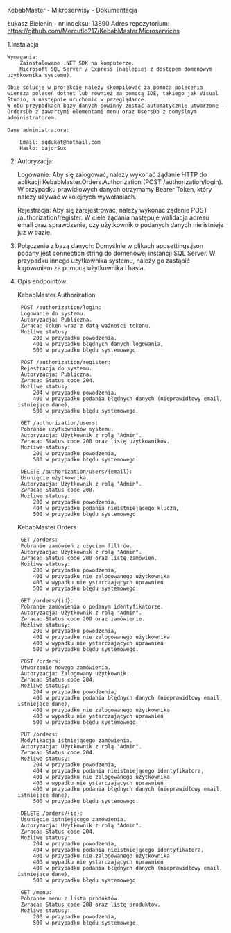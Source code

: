 KebabMaster - Mikroserwisy - Dokumentacja

Łukasz Bielenin - nr indeksu: 13890
Adres repozytorium: https://github.com/Mercutio217/KebabMaster.Microservices

1.Instalacja

    Wymagania:
        Zainstalowane .NET SDK na komputerze.
        Microsoft SQL Server / Express (najlepiej z dostępem domenowym użytkownika systemu).

    Obie solucje w projekcie należy skompilować za pomocą polecenia wiersza poleceń dotnet lub również za pomocą IDE, takiego jak Visual Studio, a następnie uruchomić w przeglądarce.
    W obu przypadkach bazy danych powinny zostać automatycznie utworzone - OrdersDb z zawartymi elementami menu oraz UsersDb z domyślnym administratorem.

    Dane administratora:

        Email: sgdukat@hotmail.com
        Hasło: bajorSux

2. Autoryzacja:

    Logowanie:
        Aby się zalogować, należy wykonać żądanie HTTP do aplikacji KebabMaster.Orders.Authorization (POST /authorization/login).
        W przypadku prawidłowych danych otrzymamy Bearer Token, który należy używać w kolejnych wywołaniach.

    Rejestracja:
        Aby się zarejestrować, należy wykonać żądanie POST /authorization/register.
        W ciele żądania następuje walidacja adresu email oraz sprawdzenie, czy użytkownik o podanych danych nie istnieje już w bazie.

3. Połączenie z bazą danych:
    Domyślnie w plikach appsettings.json podany jest connection string do domenowej instancji SQL Server. W przypadku innego użytkownika systemu, należy go zastąpić logowaniem za pomocą użytkownika i hasła.

4. Opis endpointów:

    KebabMaster.Authorization

        POST /authorization/login:
        Logowanie do systemu.
        Autoryzacja: Publiczna.
        Zwraca: Token wraz z datą ważności tokenu.
        Możliwe statusy:
            200 w przypadku powodzenia,   
            401 w przypadku błędnych danych logowania,
            500 w przypadku błędu systemowego.
    
        POST /authorization/register:
        Rejestracja do systemu.
        Autoryzacja: Publiczna.
        Zwraca: Status code 204.
        Możliwe statusy:
            204 w przypadku powodzenia,
            400 w przypadku podania błędnych danych (nieprawidłowy email, istniejące dane),
            500 w przypadku błędu systemowego.

        GET /authorization/users:
        Pobranie użytkowników systemu.
        Autoryzacja: Użytkownik z rolą "Admin".
        Zwraca: Status code 200 oraz listę użytkowników.
        Możliwe statusy:
            200 w przypadku powodzenia,
            500 w przypadku błędu systemowego.

        DELETE /authorization/users/{email}:
        Usunięcie użytkownika.
        Autoryzacja: Użytkownik z rolą "Admin".
        Zwraca: Status code 200.
        Możliwe statusy:
            200 w przypadku powodzenia,
            404 w przypadku podania nieistniejącego klucza,
            500 w przypadku błędu systemowego.

    KebabMaster.Orders

        GET /orders:
        Pobranie zamówień z użyciem filtrów.
        Autoryzacja: Użytkownik z rolą "Admin".
        Zwraca: Status code 200 oraz listę zamówień.
        Możliwe statusy:
            200 w przypadku powodzenia,
            401 w przypadku nie zalogowanego użytkownika
            403 w wypadku nie ystarczających uprawnień
            500 w przypadku błędu systemowego.
    
        GET /orders/{id}:
        Pobranie zamówienia o podanym identyfikatorze.
        Autoryzacja: Użytkownik z rolą "Admin".
        Zwraca: Status code 200 oraz zamówienie.
        Możliwe statusy:
            200 w przypadku powodzenia,
            401 w przypadku nie zalogowanego użytkownika
            403 w wypadku nie ystarczających uprawnień
            500 w przypadku błędu systemowego.

        POST /orders:
        Utworzenie nowego zamówienia.
        Autoryzacja: Zalogowany użytkownik.
        Zwraca: Status code 204.
        Możliwe statusy:
            204 w przypadku powodzenia,
            400 w przypadku podania błędnych danych (nieprawidłowy email, istniejące dane),
            401 w przypadku nie zalogowanego użytkownika
            403 w wypadku nie ystarczających uprawnień
            500 w przypadku błędu systemowego.

        PUT /orders:
        Modyfikacja istniejącego zamówienia.
        Autoryzacja: Użytkownik z rolą "Admin".
        Zwraca: Status code 204.
        Możliwe statusy:
            204 w przypadku powodzenia,
            404 w przypadku podania nieistniejącego identyfikatora,
            401 w przypadku nie zalogowanego użytkownika
            403 w wypadku nie ystarczających uprawnień
            400 w przypadku podania błędnych danych (nieprawidłowy email, istniejące dane),
            500 w przypadku błędu systemowego.

        DELETE /orders/{id}:
        Usunięcie istniejącego zamówienia.
        Autoryzacja: Użytkownik z rolą "Admin".
        Zwraca: Status code 204.
        Możliwe statusy:
            204 w przypadku powodzenia,
            404 w przypadku podania nieistniejącego identyfikatora,
            401 w przypadku nie zalogowanego użytkownika
            403 w wypadku nie ystarczających uprawnień
            400 w przypadku podania błędnych danych (nieprawidłowy email, istniejące dane),
            500 w przypadku błędu systemowego.

        GET /menu:
        Pobranie menu z listą produktów.
        Zwraca: Status code 200 oraz listę produktów.
        Możliwe statusy:
            200 w przypadku powodzenia,
            500 w przypadku błędu systemowego.